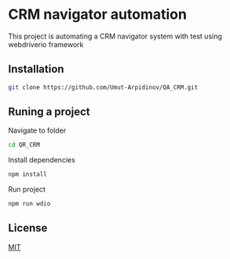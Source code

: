 # CRM navigator automation

This project is automating a CRM navigator system with test using webdriverio framework

## Installation

```bash
git clone https://github.com/Umut-Arpidinov/QA_CRM.git
```
## Runing a project
Navigate to folder
```bash
cd QR_CRM
```
Install dependencies
```bash
npm install
```
Run project
```bash
npm run wdio
```

## License

[MIT](https://choosealicense.com/licenses/mit/)